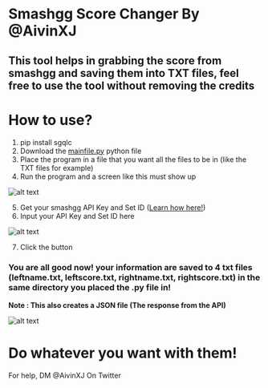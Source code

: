 # Smashgg Score Changer By @AivinXJ
## This tool helps in grabbing the score from smashgg and saving them into TXT files, feel free to use the tool without removing the credits

# How to use?
1. pip install sgqlc
2. Download the [mainfile.py](https://github.com/AivinXJ/smashgg-score-changer/blob/main/mainfile.py) python file
3. Place the program in a file that you want all the files to be in (like the TXT files for example)
4. Run the program and a screen like this must show up

![alt text](https://media.discordapp.net/attachments/430699722903126026/785831714433925120/unknown.png)

5. Get your smashgg API Key and Set ID ([Learn how here!](https://github.com/AivinXJ/smashgg-score-changer/blob/main/GETKEY.md)) 
6. Input your API Key and Set ID here

![alt text](https://media.discordapp.net/attachments/430699722903126026/785832131406069770/unknown.png)

7. Click the button

### You are all good now! your information are saved to 4 txt files (leftname.txt, leftscore.txt, rightname.txt, rightscore.txt) in the same directory you placed the .py file in!
**Note : This also creates a JSON file (The response from the API)**

![alt text](https://media.discordapp.net/attachments/430699722903126026/785833781247737906/unknown.png)
# Do whatever you want with them!



For help, DM @AivinXJ On Twitter
